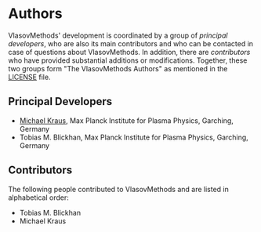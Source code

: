 # Authors

VlasovMethods' development is coordinated by a group of *principal developers*, who are also its main contributors and who can be contacted in case of questions about VlasovMethods. In addition, there are *contributors* who have provided substantial additions or modifications. Together, these two groups form "The VlasovMethods Authors" as mentioned in the [LICENSE](LICENSE.md) file.

## Principal Developers

* [Michael Kraus](https://www.michael-kraus.org/),
  Max Planck Institute for Plasma Physics, Garching, Germany
* Tobias M. Blickhan,
  Max Planck Institute for Plasma Physics, Garching, Germany

## Contributors

The following people contributed to VlasovMethods and are listed in alphabetical order:

* Tobias M. Blickhan
* Michael Kraus
